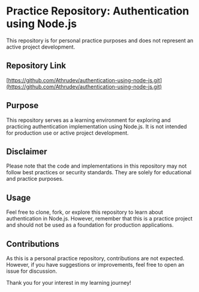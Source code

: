 # Practice Repository: Authentication using Node.js

This repository is for personal practice purposes and does not represent an active project development.

## Repository Link
[https://github.com/Athrudev/authentication-using-node-js.git](https://github.com/Athrudev/authentication-using-node-js.git)

## Purpose
This repository serves as a learning environment for exploring and practicing authentication implementation using Node.js. It is not intended for production use or active project development.

## Disclaimer
Please note that the code and implementations in this repository may not follow best practices or security standards. They are solely for educational and practice purposes.

## Usage
Feel free to clone, fork, or explore this repository to learn about authentication in Node.js. However, remember that this is a practice project and should not be used as a foundation for production applications.

## Contributions
As this is a personal practice repository, contributions are not expected. However, if you have suggestions or improvements, feel free to open an issue for discussion.

Thank you for your interest in my learning journey!